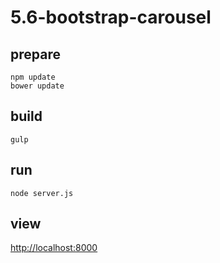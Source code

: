 # 5.6-bootstrap-carousel

## prepare
```
npm update
bower update

```

## build

```
gulp
```

## run
```
node server.js
```

## view
[http://localhost:8000](http://localhost:8000)
